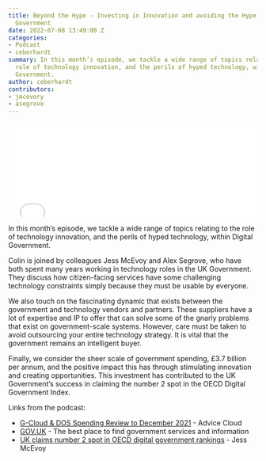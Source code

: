 ```yaml
---
title: Beyond the Hype - Investing in Innovation and avoiding the Hype in Digital
  Government
date: 2022-07-08 13:49:00 Z
categories:
- Podcast
- ceberhardt
summary: In this month’s episode, we tackle a wide range of topics relating to the
  role of technology innovation, and the perils of hyped technology, within Digital
  Government.
author: ceberhardt
contributors:
- jmcevory
- asegrove
---
```


<iframe title="Embed Player" src="//play.libsyn.com/embed/episode/id/23292824/height/192/theme/modern/size/large/thumbnail/yes/custom-color/ffffff/time-start/00:00:00/playlist-height/200/direction/backward" height="192" width="100%" scrolling="no" allowfullscreen="" webkitallowfullscreen="true" mozallowfullscreen="true" oallowfullscreen="true" msallowfullscreen="true" style="border: none;"></iframe>

In this month’s episode, we tackle a wide range of topics relating to the role of technology innovation, and the perils of hyped technology, within Digital Government.

Colin is joined by colleagues Jess McEvoy and Alex Segrove, who have both spent many years working in technology roles in the UK Government. They discuss how citizen-facing services have some challenging technology constraints simply because they must be usable by everyone. 

We also touch on the fascinating dynamic that exists between the government and technology vendors and partners. These suppliers have a lot of expertise and IP to offer that can solve some of the gnarly problems that exist on government-scale systems. However, care must be taken to avoid outsourcing your entire technology strategy. It is vital that the government remains an intelligent buyer.

Finally, we consider the sheer scale of government spending, £3.7 billion per annum, and the positive impact this has through stimulating innovation and creating opportunities. This investment has contributed to the UK Government’s success in claiming the number 2 spot in the OECD Digital Government Index.

Links from the podcast:

  * [G-Cloud & DOS Spending Review to December 2021](https://advice-cloud.co.uk/insights/g-cloud-dos-spending-review-dec2021/) - Advice Cloud
  * [GOV.UK](https://www.gov.uk/) - The best place to find government services and information
  * [UK claims number 2 spot in OECD digital government rankings](https://gds.blog.gov.uk/2020/10/16/uk-claims-number-2-spot-in-oecd-digital-government-rankings/) - Jess McEvoy